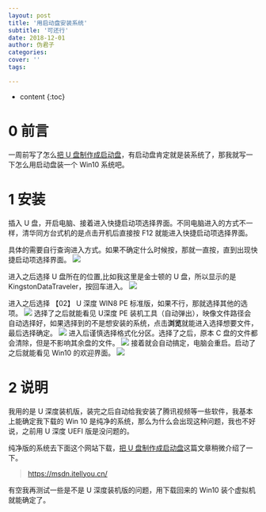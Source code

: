 ```yaml
---
layout: post
title: '用启动盘安装系统'
subtitle: '可还行'
date: 2018-12-01
author: 伪君子
categories:
cover: ''
tags: 

---
```


* content
{:toc}
#  0 前言
一周前写了怎么[把 U 盘制作成启动盘](https://weijunzii.github.io/2018/11/21/The-Flash-Drive.html)，有启动盘肯定就是装系统了，那我就写一下怎么用启动盘装一个 Win10 系统吧。

#  1 安装

插入 U 盘，开启电脑、接着进入快捷启动项选择界面。不同电脑进入的方式不一样，清华同方台式机的是点击开机后直接按 F12 就能进入快捷启动项选择界面。

具体的需要自行查询进入方式。如果不确定什么时候按，那就一直按，直到出现快捷启动项选择界面。
![](https://upload-images.jianshu.io/upload_images/2989110-93b37db409396e44.png)

进入之后选择 U 盘所在的位置,比如我这里是金士顿的 U 盘，所以显示的是 KingstonDataTraveler，按回车进入。
![](https://upload-images.jianshu.io/upload_images/2989110-8f6ac9e187df6b43.png)

进入之后选择 【02】 U 深度 WIN8 PE 标准版，如果不行，那就选择其他的选项。
![](https://upload-images.jianshu.io/upload_images/2989110-ac0131c58f8f75fa.png)
选择了之后就能看见 U深度 PE 装机工具（自动弹出），映像文件路径会自动选择好，如果选择到的不是想安装的系统，点击**浏览**就能进入选择想要文件，最后选择确定。
![](https://upload-images.jianshu.io/upload_images/2989110-6aaa70e29ad6fe5d.jpg)
进入后谨慎选择格式化分区。选择了之后，原本 C 盘的文件都会清除，但是不影响其余盘的文件。
![](https://upload-images.jianshu.io/upload_images/2989110-d0af69dd6b15311b.jpg)
接着就会自动搞定，电脑会重启。启动了之后就能看见 Win10 的欢迎界面。
![](https://upload-images.jianshu.io/upload_images/2989110-9f5ef6d767c0c339.png)

#  2 说明
我用的是 U 深度装机版，装完之后自动给我安装了腾讯视频等一些软件，我基本上能确定我下载的 Win 10 是纯净的系统，那么为什么会出现这种问题，我也不好说，之前用 U 深度 UEFI 版是没问题的。

纯净版的系统去下面这个网站下载，[把 U 盘制作成启动盘](https://weijunzii.github.io/2018/11/21/The-Flash-Drive.html#3--%E4%B8%8B%E8%BD%BD%E7%BA%AF%E5%87%80%E7%89%88%E7%B3%BB%E7%BB%9F)这篇文章稍微介绍了一下。
>https://msdn.itellyou.cn/

有空我再测试一些是不是 U 深度装机版的问题，用下载回来的 Win10 装个虚拟机就能确定了。